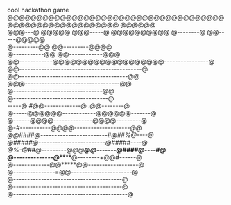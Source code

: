 cool hackathon game
@@@@@@@@@@@@@@@@@@@@@@@@@@@@@@@@@@@@@@@@@@@@@@@@@@@@@@@@
 @@@@@@                                                           
  @@@---@                                                    @@@@@
   @@@-----@                                           @@@@@@@@@@ 
     @--------@                                    @@-----@@@@@   
      @---------@@                             @@---------@@@@    
       @-----------@@                      @@------------@@@      
        @@------------@@@@@@@@@@@@@@@@@@@----------------@        
         @@--------------------------------------------@          
           @@---------------------------------------@@            
             @@@----------------------------------@@              
              @--------------------------------@@                 
             @----------------------------------@                 
             -----@ #@@-------------@ .@@--------@                
            @-----@@@@@@------------@@@@@@-------@                
            @------@@@@--------------@@@@---------@               
           @-*#-----------@@@@--------------------@@              
          @@####@------------------------#@##%@----@              
          @#####@------------------------@#####----@              
         @%-@##@---------@@@****@@-------@####@----#@             
          @--------------@*******@--------+@@#------@             
           @-------------@@*****@@------------------@             
            @---------------=@@----------------------@            
             @---------------------------------------@            
             @---------------------------------------@            
            @-----------------------------------------@ 
